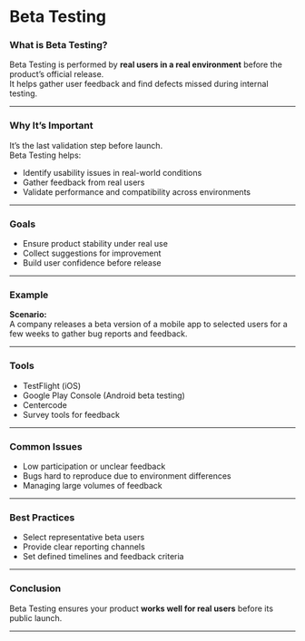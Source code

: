 # Beta Testing

### What is Beta Testing?
Beta Testing is performed by **real users in a real environment** before the product’s official release.  
It helps gather user feedback and find defects missed during internal testing.

---

### Why It’s Important
It’s the last validation step before launch.  
Beta Testing helps:
- Identify usability issues in real-world conditions  
- Gather feedback from real users  
- Validate performance and compatibility across environments  

---

### Goals
- Ensure product stability under real use  
- Collect suggestions for improvement  
- Build user confidence before release  

---

### Example
**Scenario:**  
A company releases a beta version of a mobile app to selected users for a few weeks to gather bug reports and feedback.

---

### Tools
- TestFlight (iOS)  
- Google Play Console (Android beta testing)  
- Centercode  
- Survey tools for feedback  

---

### Common Issues
- Low participation or unclear feedback  
- Bugs hard to reproduce due to environment differences  
- Managing large volumes of feedback  

---

### Best Practices
- Select representative beta users  
- Provide clear reporting channels  
- Set defined timelines and feedback criteria  

---

### Conclusion
Beta Testing ensures your product **works well for real users** before its public launch.

---
